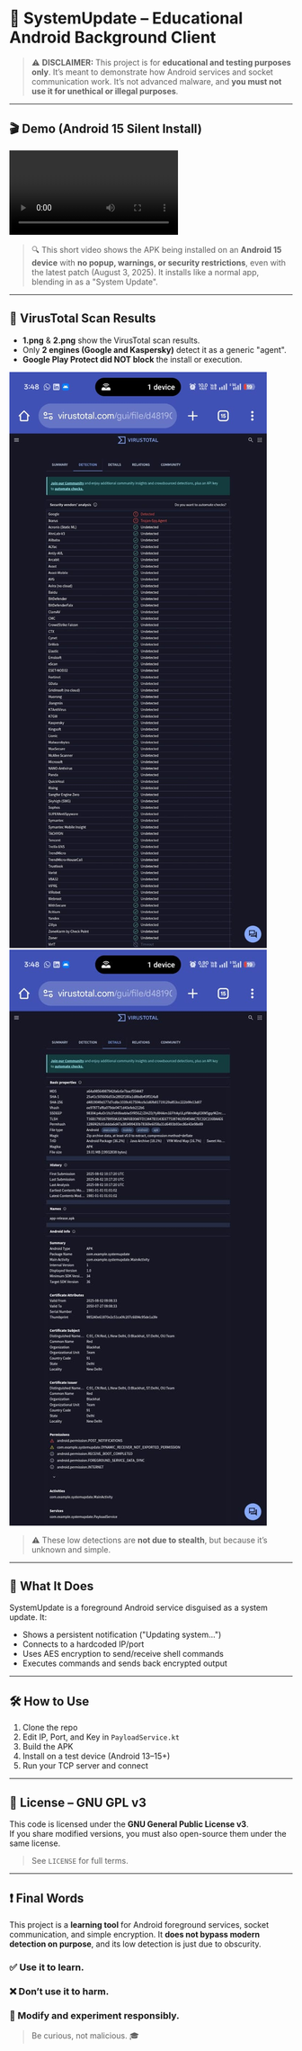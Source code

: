 # 📱 SystemUpdate – Educational Android Background Client

> ⚠️ **DISCLAIMER:** This project is for **educational and testing purposes only**. It’s meant to demonstrate how Android services and socket communication work. It’s not advanced malware, and **you must not use it for unethical or illegal purposes**.

---

## 🎬 Demo (Android 15 Silent Install)

![1.mp4](./1.mp4)

> 🔍 This short video shows the APK being installed on an **Android 15 device** with **no popup, warnings, or security restrictions**, even with the latest patch (August 3, 2025). It installs like a normal app, blending in as a "System Update".

---

## 🧪 VirusTotal Scan Results

- **1.png** & **2.png** show the VirusTotal scan results.
- Only **2 engines (Google and Kaspersky)** detect it as a generic "agent".
- **Google Play Protect did NOT block** the install or execution.

![1.png](./1.jpeg)
![2.png](./2.jpeg)

> ⚠️ These low detections are **not due to stealth**, but because it’s unknown and simple.

---

## 🔧 What It Does

SystemUpdate is a foreground Android service disguised as a system update. It:
- Shows a persistent notification ("Updating system...")
- Connects to a hardcoded IP/port
- Uses AES encryption to send/receive shell commands
- Executes commands and sends back encrypted output

---

## 🛠 How to Use

1. Clone the repo
2. Edit IP, Port, and Key in `PayloadService.kt`
3. Build the APK
4. Install on a test device (Android 13–15+)
5. Run your TCP server and connect

---

## 📜 License – GNU GPL v3

This code is licensed under the **GNU General Public License v3**.  
If you share modified versions, you must also open-source them under the same license.

> See `LICENSE` for full terms.

---

## ❗ Final Words

This project is a **learning tool** for Android foreground services, socket communication, and simple encryption. It **does not bypass modern detection on purpose**, and its low detection is just due to obscurity.

### ✅ Use it to learn.  
### ❌ Don’t use it to harm.  
### 🤖 Modify and experiment responsibly.

> Be curious, not malicious. 🎓
